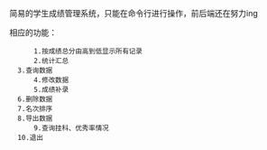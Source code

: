 简易的学生成绩管理系统，只能在命令行进行操作，前后端还在努力ing

相应的功能：

          1.按成绩总分由高到低显示所有记录
          2.统计汇总                      
	  3.查询数据                    
          4.修改数据                        
          5.成绩补录                         
	  6.删除数据                         
	  7.名次排序                        
	  8.导出数据                         
          9.查询挂科、优秀率情况            
	  10.退出    
